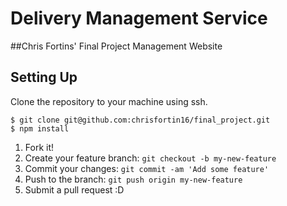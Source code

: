 # Delivery Management Service

##Chris Fortins' Final Project Management Website

## Setting Up
Clone the repository to your machine using ssh.
```
$ git clone git@github.com:chrisfortin16/final_project.git
$ npm install

```

1. Fork it!
2. Create your feature branch: `git checkout -b my-new-feature`
3. Commit your changes: `git commit -am 'Add some feature'`
4. Push to the branch: `git push origin my-new-feature`
5. Submit a pull request :D
